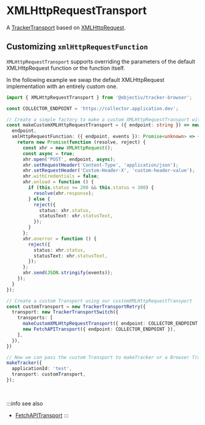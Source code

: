 # XMLHttpRequestTransport

A [TrackerTransport](/tracking/api-reference/core/TrackerConsole.md) based on [XMLHttpRequest](https://developer.mozilla.org/en-US/docs/Web/API/XMLHttpRequest).

## Customizing `xmlHttpRequestFunction`
`XMLHttpRequestTransport` supports overriding the parameters of the default XMLHttpRequest function or the function itself.

In the following example we swap the default XMLHttpRequest implementation with an entirely custom one.

```typescript
import { XMLHttpRequestTransport } from '@objectiv/tracker-browser';

const COLLECTOR_ENDPOINT = 'https://collector.application.dev';

// Create a simple factory to make a custom XMLHttpRequestTransport with our custom xmlHttpRequestFunction
const makeCustomXMLHttpRequestTransport = ({ endpoint: string }) => new XMLHttpRequestTransport({
  endpoint,
  xmlHttpRequestFunction: ({ endpoint, events }): Promise<unknown> => {
    return new Promise(function (resolve, reject) {
      const xhr = new XMLHttpRequest();
      const async = true;
      xhr.open('POST', endpoint, async);
      xhr.setRequestHeader('Content-Type', 'application/json');
      xhr.setRequestHeader('Custom-Header-X', 'custom-header-value');
      xhr.withCredentials = false;
      xhr.onload = function () {
        if (this.status >= 200 && this.status < 300) {
          resolve(xhr.response);
        } else {
          reject({
            status: xhr.status,
            statusText: xhr.statusText,
          });
        }
      };
      xhr.onerror = function () {
        reject({
          status: xhr.status,
          statusText: xhr.statusText,
        });
      };
      xhr.send(JSON.stringify(events));
    });
  }
});

// Create a custom Transport using our customXMLHttpRequestTransport
const customTransport = new TrackerTransportRetry({
  transport: new TrackerTransportSwitch({
    transports: [
      makeCustomXMLHttpRequestTransport({ endpoint: COLLECTOR_ENDPOINT }),
      new FetchAPITransport({ endpoint: COLLECTOR_ENDPOINT }),
    ],
  }),
})

// Now we can pass the custom Transport to makeTracker or a Browser Tracker instance
makeTracker({
  applicationId: 'test',
  transport: customTransport,
});
```

<br />

:::info see also
- [FetchAPITransport](/tracking/api-reference/transports/FetchAPITransport.md)
:::